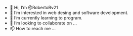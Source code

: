 - 👋 Hi, I’m @RobertoRv21
- 👀 I’m interested in web desing and software development.
- 🌱 I’m currently learning to program.
- 💞️ I’m looking to collaborate on ...
- 📫 How to reach me ...

<!---
RobertoRv21/RobertoRv21 is a ✨ special ✨ repository because its `README.md` (this file) appears on your GitHub profile.
You can click the Preview link to take a look at your changes.
--->
